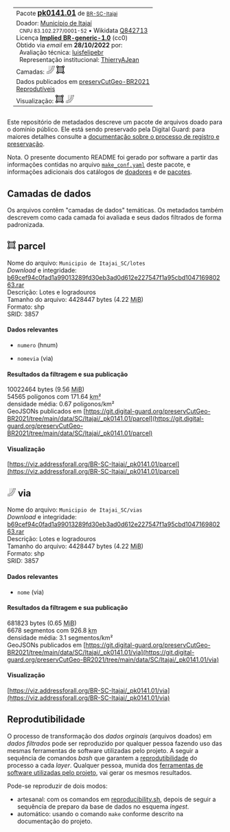 <aside>
<table align="right" style="padding: 1em">
<tr><td>Pacote <a target="_git" title="link canônico para o git deste pacote" href="https://git.digital-guard.org/preserv-BR/blob/main/data/SC/Itajai/_pk0141.01"><big><b>pk0141.01</b></big></a> de <small><a target="_osmcodes" title="Jurisdição" href="https://osm.codes/BR-SC-Itajai">BR-SC-Itajai</a></small>
</td></tr>
<tr><td>
Doador: <a rel="external" target="_doador" href="https://itajai.sc.gov.br/">Município de Itajaí</a>
<br/>&nbsp; <small>CNPJ 83.102.277/0001-52</small> • Wikidata <a rel="external" target="_doador" title="link descritor Wikidata do doador" href="https://www.wikidata.org/wiki/Q842713">Q842713</a></small><br/>
Licença <a rel="external" target="_doador" href="https://git.digital-guard.org/licenses/blob/master/reports/implied-br-generic-v1.md"><b>Implied BR-generic-1.0</b></a> (cc0)<br/>
Obtido via <i>email</i> em <b>28/10/2022</b> por:
<br/>&nbsp; Avaliação técnica: <a rel="external" target="_gitPerson" title="usuário Git" href="https://github.com/luisfelipebr">luisfelipebr</a>
<br/>&nbsp; Representação institucional: <a rel="external" target="_gitPerson" title="usuário Git" href="https://github.com/ThierryAJean">ThierryAJean</a><br/>
</td></tr>
<tr><td>Camadas: <a title="via" href="#-via"><img src="https://raw.githubusercontent.com/digital-guard/preserv/main/docs/assets/layerIcon-via.png" alt="via" width="20"/></a> <a title="parcel" href="#-parcel"><img src="https://raw.githubusercontent.com/digital-guard/preserv/main/docs/assets/layerIcon-parcel.png" alt="parcel" width="20"/></a> </td></tr>
<tr><td>Dados publicados em <a href="https://git.digital-guard.org/preservCutGeo-BR2021/tree/main/data/SC/Itajai/_pk0141.01">preservCutGeo-BR2021</a><br/><a href="#reprodutibilidade">Reprodutíveis</a></td></tr>
<tr><td>Visualização: <a title="parcel" href="https://viz.addressforall.org/BR-SC-Itajai/_pk0141.01/parcel"><img src="https://raw.githubusercontent.com/digital-guard/preserv/main/docs/assets/layerIcon-parcel.png" alt="parcel" width="20"/></a> <a title="via" href="https://viz.addressforall.org/BR-SC-Itajai/_pk0141.01/via"><img src="https://raw.githubusercontent.com/digital-guard/preserv/main/docs/assets/layerIcon-via.png" alt="via" width="20"/></a> </td></tr>
</table>
</aside>

<section>

Este repositório de metadados descreve um pacote de arquivos doado para o domínio público. Ele está sendo preservado pela Digital Guard: para maiores detalhes consulte a [documentação sobre o processo de registro e preservação](https://wiki.addressforall.org/doc/Documentação_Digital-guard).

Nota. O presente documento README foi gerado por software a partir das informações contidas no arquivo [`make_conf.yaml`](https://git.digital-guard.org/preserv-BR/blob/main/data/SC/Itajai/_pk0141.01/make_conf.yaml) deste pacote, e informações adicionais dos catálogos de [doadores](https://git.digital-guard.org/preserv-BR/blob/main/data/donor.csv) e de [pacotes](https://git.digital-guard.org/preserv-BR/blob/main/data/donatedPack.csv).

# Camadas de dados

Os arquivos contêm "camadas de dados" temáticas. Os metadados também descrevem como cada camada foi avaliada e seus dados filtrados de forma padronizada.

## <img src="https://raw.githubusercontent.com/digital-guard/preserv/main/docs/assets/layerIcon-parcel.png" alt="parcel" width="20"/> parcel

Nome do arquivo: `Municipio de Itajai_SC/lotes`<br/>*Download* e integridade: [b69cef94c0fad1a99013289fd30eb3ad0d612e227547f1a95cbd104716980263.rar](http://dl.digital-guard.org/b69cef94c0fad1a99013289fd30eb3ad0d612e227547f1a95cbd104716980263.rar)<br/>Descrição: Lotes e logradouros<br/>Tamanho do arquivo: 4428447 bytes (4.22 <abbr title="mebibyte">MiB</abbr>)<br/>Formato: shp<br/>SRID: 3857

#### Dados relevantes
* `numero` (hnum)

* `nomevia` (via)

#### Resultados da filtragem e sua publicação
10022464 bytes (9.56 <abbr title="mebibyte">MiB</abbr>)<br/>54565 polígonos com 171.64 <abbr title="quilômetros quadrados">km²</abbr><br/>densidade média: 0.67 polígonos/km²<br/>GeoJSONs publicados em [https://git.digital-guard.org/preservCutGeo-BR2021/tree/main/data/SC/Itajai/_pk0141.01/parcel](https://git.digital-guard.org/preservCutGeo-BR2021/tree/main/data/SC/Itajai/_pk0141.01/parcel)

#### Visualização
[https://viz.addressforall.org/BR-SC-Itajai/_pk0141.01/parcel](https://viz.addressforall.org/BR-SC-Itajai/_pk0141.01/parcel)
## <img src="https://raw.githubusercontent.com/digital-guard/preserv/main/docs/assets/layerIcon-via.png" alt="via" width="20"/> via

Nome do arquivo: `Municipio de Itajai_SC/vias`<br/>*Download* e integridade: [b69cef94c0fad1a99013289fd30eb3ad0d612e227547f1a95cbd104716980263.rar](http://dl.digital-guard.org/b69cef94c0fad1a99013289fd30eb3ad0d612e227547f1a95cbd104716980263.rar)<br/>Descrição: Lotes e logradouros<br/>Tamanho do arquivo: 4428447 bytes (4.22 <abbr title="mebibyte">MiB</abbr>)<br/>Formato: shp<br/>SRID: 3857

#### Dados relevantes
* `nome` (via)

#### Resultados da filtragem e sua publicação
681823 bytes (0.65 <abbr title="mebibyte">MiB</abbr>)<br/>6678 segmentos com 926.8 <abbr title="quilômetros">km</abbr><br/>densidade média: 3.1 segmentos/km²<br/>GeoJSONs publicados em [https://git.digital-guard.org/preservCutGeo-BR2021/tree/main/data/SC/Itajai/_pk0141.01/via](https://git.digital-guard.org/preservCutGeo-BR2021/tree/main/data/SC/Itajai/_pk0141.01/via)

#### Visualização
[https://viz.addressforall.org/BR-SC-Itajai/_pk0141.01/via](https://viz.addressforall.org/BR-SC-Itajai/_pk0141.01/via)

</section>
<section>

# Reprodutibilidade

O processo de transformação dos *dados orginais* (arquivos doados) em *dados filtrados* pode ser reproduzido por qualquer pessoa fazendo uso das mesmas ferramentas de software utilizadas pelo projeto. A seguir a sequência de comandos *bash* que garantem a [reprodutibilidade](https://en.wikipedia.org/wiki/Reproducibility) do processo a cada *layer*. Qualquer pessoa, munida dos [ferramentas de software utilizadas pelo projeto](https://git.AddressForAll.org/suporte/blob/master/docs/pt/infra.md#ambientes-e-ferramentas-de-uso-geral), vai gerar os mesmos resultados.

Pode-se reproduzir de dois modos:
* artesanal: com os comandos em [reproducibility.sh](https://git.digital-guard.org/preserv-BR/blob/main/data/SC/Itajai/_pk0141.01/reproducibility.sh), depois de seguir a sequência de preparo da base de dados no esquema *ingest*.
* automático: usando o comando `make` conforme descrito na documentação do projeto.

</section>

